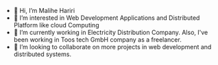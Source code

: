 - 👋 Hi, I’m Malihe Hariri
- 👀 I’m interested in Web Development Applications and Distributed Platform like cloud Computing
- 🌱 I’m currently working in Electricity Distribution Company. Also, I've been working in Toos tech GmbH company as a freelancer.
- 💞️ I’m looking to collaborate on more projects in web development and distributed systems.


<!---
Baran7292/Baran7292 is a ✨ special ✨ repository because its `README.md` (this file) appears on your GitHub profile.
You can click the Preview link to take a look at your changes.
--->
